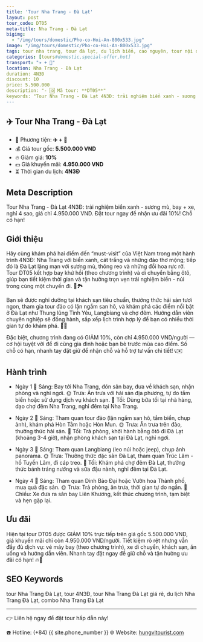 ```yaml
---
title: 'Tour Nha Trang - Đà Lạt'
layout: post
tour_code: DT05
meta-title: Nha Trang - Đà Lạt
bigimg:
  - "/img/tours/domestic/Pho-co-Hoi-An-800x533.jpg"
image: "/img/tours/domestic/Pho-co-Hoi-An-800x533.jpg"
tags: tour nha trang, tour đà lạt, du lịch biển, cao nguyên, tour nội địa
categories: [tours#domestic,special-offer,hot]
transport: "✈️ + 🚌"
location: Nha Trang - Đà Lạt
duration: 4N3Đ
discount: 10
price: 5.500.000
description: "- 🆔 Mã tour: **DT05**"
keywords: "Tour Nha Trang - Đà Lạt 4N3Đ: trải nghiệm biển xanh - sương mù, bay + xe, nghỉ 4 sao, giá chỉ 4.950.000 VND. Đặt tour ngay để nhận ưu đãi 10%! Chỗ có hạn!"
---
```


## ✈️ Tour Nha Trang - Đà Lạt



- 🚗 Phương tiện: **✈️ + 🚌**
- 💰 Giá tour gốc: **5.500.000 VND**
- 🔥 Giảm giá: **10%**
- 💵 Giá khuyến mãi: **4.950.000 VND**
- ⏳ Thời gian du lịch: **4N3Đ**

## Meta Description
Tour Nha Trang - Đà Lạt 4N3Đ: trải nghiệm biển xanh - sương mù, bay + xe, nghỉ 4 sao, giá chỉ 4.950.000 VND. Đặt tour ngay để nhận ưu đãi 10%! Chỗ có hạn!

## Giới thiệu
Hãy cùng khám phá hai điểm đến “must-visit” của Việt Nam trong một hành trình 4N3Đ: Nha Trang với biển xanh, cát trắng và những đảo thơ mộng; tiếp đó là Đà Lạt lãng mạn với sương mù, thông reo và những đồi hoa rực rỡ. Tour DT05 kết hợp bay khứ hồi (theo chương trình) và di chuyển bằng ôtô, giúp bạn tiết kiệm thời gian và tận hưởng trọn vẹn trải nghiệm biển - núi trong cùng một chuyến đi. 🌊🏞️

Bạn sẽ được nghỉ dưỡng tại khách sạn tiêu chuẩn, thưởng thức hải sản tươi ngon, tham gia tour đảo có lặn ngắm san hô, và khám phá các điểm nổi bật ở Đà Lạt như Thung lũng Tình Yêu, Langbiang và chợ đêm. Hướng dẫn viên chuyên nghiệp sẽ đồng hành, sắp xếp lịch trình hợp lý để bạn có nhiều thời gian tự do khám phá. 🐠🚡

Đặc biệt, chương trình đang có GIẢM 10%, còn chỉ 4.950.000 VND/người — cơ hội tuyệt vời để đi cùng gia đình hoặc bạn bè trước mùa cao điểm. Số chỗ có hạn, nhanh tay đặt giữ để nhận chỗ và hỗ trợ tư vấn chi tiết! 📞✉️

## Hành trình
- Ngày 1
  🌅 Sáng: Bay tới Nha Trang, đón sân bay, đưa về khách sạn, nhận phòng và nghỉ ngơi.
  🌞 Trưa: Ăn trưa với hải sản địa phương, tự do tắm biển hoặc sử dụng dịch vụ khách sạn.
  🌙 Tối: Dùng bữa tối tại nhà hàng, dạo chợ đêm Nha Trang, nghỉ đêm tại Nha Trang.

- Ngày 2
  🌅 Sáng: Tham quan tour đảo (lặn ngắm san hô, tắm biển, chụp ảnh), khám phá Hòn Tằm hoặc Hòn Mun.
  🌞 Trưa: Ăn trưa trên đảo, thưởng thức hải sản.
  🌙 Tối: Trả phòng, khởi hành bằng ôtô đi Đà Lạt (khoảng 3-4 giờ), nhận phòng khách sạn tại Đà Lạt, nghỉ ngơi.

- Ngày 3
  🌅 Sáng: Tham quan Langbiang (leo núi hoặc jeep), chụp ảnh panorama.
  🌞 Trưa: Thưởng thức đặc sản Đà Lạt, tham quan Trúc Lâm - hồ Tuyền Lâm, đi cáp treo.
  🌙 Tối: Khám phá chợ đêm Đà Lạt, thưởng thức bánh tráng nướng và sữa đậu nành, nghỉ đêm tại Đà Lạt.

- Ngày 4
  🌅 Sáng: Tham quan Dinh Bảo Đại hoặc Vườn hoa Thành phố, mua quà đặc sản.
  🌞 Trưa: Trả phòng, ăn trưa, thời gian tự do ngắn.
  🌙 Chiều: Xe đưa ra sân bay Liên Khương, kết thúc chương trình, tạm biệt và hẹn gặp lại.

## Ưu đãi
Hiện tại tour DT05 được GIẢM 10% trực tiếp trên giá gốc 5.500.000 VND, giá khuyến mãi chỉ còn 4.950.000 VND/người. Tiết kiệm rõ rệt nhưng vẫn đầy đủ dịch vụ: vé máy bay (theo chương trình), xe di chuyển, khách sạn, ăn uống và hướng dẫn viên. Nhanh tay đặt ngay để giữ chỗ và tận hưởng ưu đãi có hạn! 🔥💸

## SEO Keywords
tour Nha Trang Đà Lạt, tour 4N3Đ, tour Nha Trang Đà Lạt giá rẻ, du lịch Nha Trang Đà Lạt, combo Nha Trang Đà Lạt

---

👉 Liên hệ ngay để đặt tour hấp dẫn này!

☎️ Hotline: (+84) {{ site.phone_number }}
🌐 Website: [hungvitourist.com](https://hungvitourist.com)

